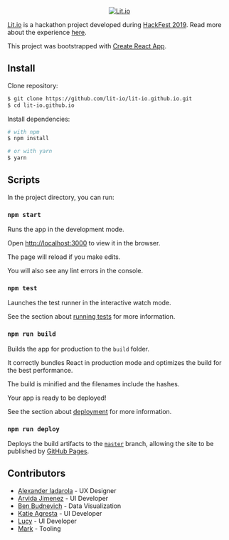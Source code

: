 <p align="center">
  <a href="https://lit-io.github.io/">
    <img src="https://avatars3.githubusercontent.com/u/50094603?s=200" alt="Lit.io">
  </a>
</p>

[Lit.io](https://lit-io.github.io/) is a hackathon project developed during [HackFest 2019](https://hackfest.nyc/). Read more about the experience [here](https://uxdesign.cc/lit-io-a-retelling-of-my-first-hackathon-experience-3e5505f3a8bb).

This project was bootstrapped with [Create React App](https://github.com/facebook/create-react-app).

## Install

Clone repository:

```sh
$ git clone https://github.com/lit-io/lit-io.github.io.git
$ cd lit-io.github.io
```

Install dependencies:

```sh
# with npm
$ npm install

# or with yarn
$ yarn
```

## Scripts

In the project directory, you can run:

### `npm start`

Runs the app in the development mode.

Open [http://localhost:3000](http://localhost:3000) to view it in the browser.

The page will reload if you make edits.

You will also see any lint errors in the console.

### `npm test`

Launches the test runner in the interactive watch mode.

See the section about [running tests](https://facebook.github.io/create-react-app/docs/running-tests) for more information.

### `npm run build`

Builds the app for production to the `build` folder.

It correctly bundles React in production mode and optimizes the build for the best performance.

The build is minified and the filenames include the hashes.

Your app is ready to be deployed!

See the section about [deployment](https://facebook.github.io/create-react-app/docs/deployment) for more information.

### `npm run deploy`

Deploys the build artifacts to the [`master`](https://github.com/lit-io/lit-io.github.io/tree/master) branch, allowing the site to be published by [GitHub Pages](https://pages.github.com/).

## Contributors

- [Alexander Iadarola](https://uxdesign.cc/@alexanderiadarola) - UX Designer
- [Arvida Jimenez](https://github.com/aljimenez5) - UI Developer
- [Ben Budnevich](https://github.com/benox3) - Data Visualization
- [Katie Agresta](https://github.com/kagresta) - UI Developer
- [Lucy](https://github.com/lucymar) - UI Developer
- [Mark](https://github.com/remarkablemark) - Tooling
